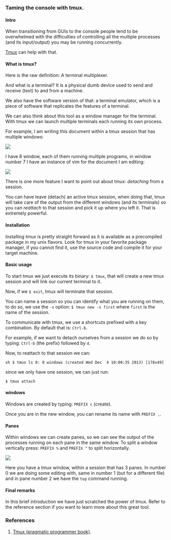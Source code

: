 ### Taming the console with tmux.

#### Intro

When transitioning from GUIs to the console people tend to be overwhelmed with
the difficulties of controlling all the multiple processes (and its
input/output) you may be running concurrently.

[Tmux](http://tmux.sourceforge.net/) can help with that.

#### What is tmux?

Here is the raw definition: A terminal multiplexer.

And what is a terminal?  It is a physical dumb device used to send and receive
(text) to and from a machine.

We also have the software version of that: a terminal emulator, which is a
piece of software that replicates the features of a terminal.

We can also think about this tool as a window manager for the terminal. With
tmux we can launch multiple terminals each running its own process.

For example, I am writing this document within a tmux session that has multiple
windows:

![](http://f.cl.ly/items/3f0Q0s2f0I2t1J413M16/Screen%20Shot%202014-01-23%20at%2010.33.00%20AM.png)

I have 8 window, each of them running multiple programs, in window number 7 I
have an instance of vim for the document I am editing:

![](http://f.cl.ly/items/0b3S0s3F391V3J321v11/Screen%20Shot%202014-01-23%20at%2010.34.30%20AM.png)

There is one more feature I want to point out about tmux: *detaching* from a
session.

You can have leave (detach) an active tmux session, when doing that, tmux will
take care of the output from the different windows (and its terminals) so you
can *reattach* to that session and pick it up where you left it. That is
extremely powerful.

#### Installation

Installing tmux is pretty straight forward as it is available as a precompiled
package in my unix flavors. Look for tmux in your favorite package manager, if
you cannot find it, use the source code and compile it for your target machine.

#### Basic usage

To start tmux we just execute its binary: `$ tmux`, that will create a new
tmux session and will link our current terminal to it.

Now, if we `$ exit`, tmux will terminate that session.

You can name a session so you can identify what you are running on them, to do
so, we use the `-s` option: `$ tmux new -s first` where `first` is
the name of the session.

To communicate with tmux, we use a shortcuts prefixed with a key combination.
By default that is: `Ctrl-b`.

For example, if we want to detach ourselves from a session we do so by typing:
`Ctrl-b` (the prefix) followed by `d`.

Now, to reattach to that session we can:

`sh
$ tmux ls
0: 8 windows (created Wed Dec  4 10:00:35 2013) [178x49]
`

since we only have one session, we can just run:

`$ tmux attach`

#### windows

Windows are created by typing: `PREFIX c` (create).

Once you are in the new window, you can rename its name with `PREFIX ,`.

#### Panes

Within windows we can create panes, so we can see the output of the processes
running on each pane in the same window. To split a window vertically press:
`PREFIX %` and `PREFIX "` to split horizontally.

![](http://f.cl.ly/items/0N0t44402t3Y0z3W3727/Screen%20Shot%202014-01-23%20at%2011.02.31%20AM.png)

Here you have a tmux window, within a session that has 3 panes. In number 0
we are doing some editing with, same in number 1 (but for a different file) and
in pane number 2 we have the `top` command running.

#### Final remarks

In this brief introduction we have just scratched the power of tmux. Refer to
the reference section if you want to learn more about this great tool.


### References

1. [Tmux (pragmatic programmer book)](http://pragprog.com/book/bhtmux/tmux).

